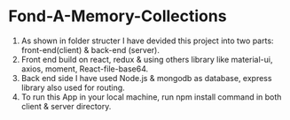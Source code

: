 # Fond-A-Memory-Collections

1. As shown in folder structer I have devided this project into two parts: front-end(client) & back-end (server).
2. Front end build on react, redux & using others library like material-ui, axios, moment, React-file-base64.
3. Back end side I have used Node.js & mongodb as database, express library also used for routing.
4. To run this App in your local machine, run npm install command in both client & server directory.
